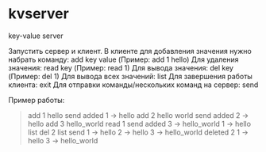kvserver
========

key-value server

Запустить сервер и клиент. В клиенте для добавления значения нужно набрать команду:
add key value (Пример: add 1 hello)
Для удаления значения:
read key  (Пример: read 1)
Для вывода значения:
del key  (Пример: del 1)
Для вывода всех значений:
list 
Для завершения работы клиента:
exit
Для отправки команды/нескольких команд на сервер:
send

Пример работы:
>add 1 hello
>send
added 1 -> hello
>add 2 hello world
>send
added 2 -> hello
>add 3 hello_world
>read 1
>send
added 3 -> hello_world
1 -> hello
>list 
>del 2
>list
>send
1 -> hello
2 -> hello
3 -> hello_world
deleted 2
1 -> hello
3 -> hello_world
